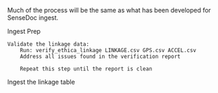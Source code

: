 Much of the process will be the same as what has been developed for SenseDoc ingest.

Ingest Prep
    
    Validate the linkage data:
        Run: verify_ethica_linkage LINKAGE.csv GPS.csv ACCEL.csv
        Address all issues found in the verification report

        Repeat this step until the report is clean 

Ingest the linkage table
